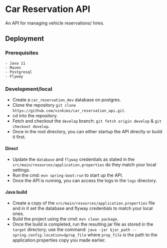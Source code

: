 # Car Reservation API

An API for managing vehicle reservations/ hires.


## Deployment

### Prerequisites
    - Java 11
    - Maven
    - Postgresql
    - Flyway


### Development/local
- Create a `car_reservation_dev` database on postgres.
- Clone the repository `git clone https://github.com/vinkims/car_reservation_api.git`.
- cd into the repository.
- Fetch and checkout the `develop` branch: `git fetch origin develop` & `git checkout develop`.
- Once in the root directory, you can either startup the API directly or build it first.
#### Direct
- Update the `database` and `flyway` credentials as stated in the `src/main/resources/application.properties` do they match your local settings.
- Run the cmd: `mvn spring-boot:run` to start up the API.
- Once the API is running, you can access the logs in the `logs` directory.
#### Java build
- Create a copy of the `src/main/resources/application.properties` file and in it set the database and flyway credentials to match your local ones.
- Build the project using the cmd: `mvn clean package`.
- Once the build is completed, run the resulting jar file as stored in the `target` directory; use the command: `java -jar $jar_path --spring.config.location=$prop_file` where `prop_file` is the path to the application.properties copy you made earlier.